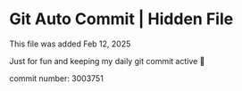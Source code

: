 # Git Auto Commit | Hidden File

This file was added Feb 12, 2025

Just for fun and keeping my daily git commit active 🤪

commit number: 3003751
